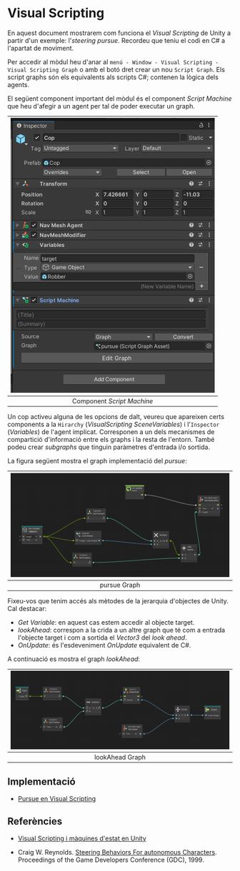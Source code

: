 # Visual Scripting

En aquest document mostrarem com funciona el *Visual Scripting* de Unity a partir d'un exemple: l'*steering pursue*. Recordeu que teniu el codi en C# a l'apartat de moviment.

Per accedir al mòdul heu d'anar al `menú - Window - Visual Scripting - Visual Scripting Graph` o amb el botó dret crear un nou `Script Graph`. Els script graphs són els equivalents als scripts C#; contenen la lògica dels agents.

El següent component important del mòdul és el component *Script Machine* que heu d'afegir a un agent per tal de poder executar un graph.

|![](figures/copInspector.png)|
|:--:| 
| Component *Script Machine* |

Un cop activeu alguna de les opcions de dalt, veureu que apareixen certs components a la `Hirarchy` (*VisualScripting SceneVariables*) i l'`Inspector` (*Variables*) de l'agent implicat. Corresponen a un dels mecanismes de compartició d'informació entre els graphs i la resta de l'entorn. També podeu crear *subgraphs* que tinguin paràmetres d'entrada i/o sortida.

La figura següent mostra el graph implementació del *pursue*:

|![](figures/pursue.png)|
|:--:| 
| pursue Graph |

Fixeu-vos que tenim accés als mètodes de la jerarquia d'objectes de Unity. Cal destacar:
- *Get Variable*: en aquest cas estem accedir al objecte target.
- *lookAhead*: correspon a la crida a un altre graph que té com a entrada l'objecte target i com a sortida el *Vector3* del *look ahead*.
- *OnUpdate*: és l'esdeveniment *OnUpdate* equivalent de C#.

A continuació es mostra el graph *lookAhead*:

|![](figures/lookAhead.png)|
|:--:| 
| lookAhead Graph |

## Implementació

- [Pursue en Visual Scripting](demos/vs.unitypackage)

## Referències

- [Visual Scripting i màquines d'estat en Unity](https://docs.unity3d.com/Packages/com.unity.visualscripting@1.9/manual/index.html)

- Craig W. Reynolds. [Steering Behaviors For autonomous Characters](http://www.red3d.com/cwr/papers/1999/gdc99steer.pdf). Proceedings of the Game Developers Conference (GDC), 1999.
